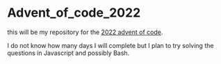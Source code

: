 # Advent_of_code_2022
 
this will be my repository for the [2022 advent of code](https://adventofcode.com/2022).

I do not know how many days I will complete but I plan to try solving the questions in Javascript and possibly Bash.
